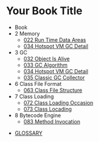 # Your Book Title

- Book
- 2 Memory
  * [022 Run Time Data Areas](2-Memory/022-Run-Time-Data-Areas.md)
  * [034 Hotspot VM GC Detail](2-Memory/023-HotSpot-VM-Object.md)
- 3 GC
  * [032 Object Is Alive](3-GC/032-Object-Is-Alive.md)
  * [033 GC Algorithm](3-GC/033-GC-Algorithm.md)
  * [034 Hotspot VM GC Detail](3-GC/034-Hotspot-VM-GC-Detail.md)
  * [035 Classic GC Collector](3-GC/035-Classic-GC-Collector.md)
- 6 Class File Format
  * [063 Class File Structure](6-Class-File-Format/063-Class-File-Structure.md)
- 7 Class Loading
  * [072 Class Loading Occasion](7-Class-Loading/072-Class-Loading-Occasion.md)
  * [073 Class Locading](7-Class-Loading/073-Class-Locading.md)
- 8 Bytecode Engine
  * [083 Method Invocation](8-Bytecode-Engine/083-Method-Invocation.md)
* [GLOSSARY](GLOSSARY.md)
